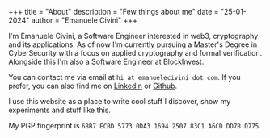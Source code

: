 +++
title = "About"
description = "Few things about me"
date = "25-01-2024"
author = "Emanuele Civini"
+++

I'm Emanuele Civini, a Software Engineer interested in web3, cryptography and its applications.
As of now I'm currently pursuing a Master's Degree in CyberSecurity with a focus on applied cryptography and formal verification. Alongside this I'm also a Software Engineer at [BlockInvest](https://blockinvest.it).

You can contact me via email at ```hi at emanuelecivini dot com```. If you prefer, you can also find me on [LinkedIn](https://www.linkedin.com/in/emanuele-civini) or [Github](https://github.com/ecivini).

I use this website as a place to write cool stuff I discover, show my experiments and stuff like this.

My PGP fingerprint is ```68B7 ECBD 5773 0DA3 1694 2507 83C1 A6CD DD7B D775```.
